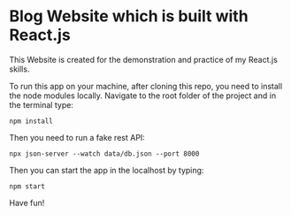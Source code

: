 # Blog Website which is built with React.js

This Website is created for the demonstration and practice of my React.js skills.

To run this app on your machine, after cloning this repo, you need to install the node modules locally. Navigate to the root folder of the project and in the terminal type:

`npm install`

Then you need to run a fake rest API:

`npx json-server --watch data/db.json --port 8000`

Then you can start the app in the localhost by typing:

`npm start`

Have fun!
